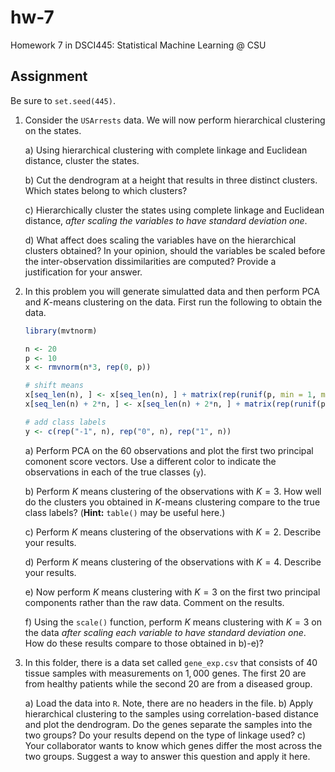 # hw-7

Homework 7 in DSCI445: Statistical Machine Learning @ CSU

## Assignment

Be sure to `set.seed(445)`.

1. Consider the `USArrests` data. We will now perform hierarchical clustering on the states.

    a) Using hierarchical clustering with complete linkage and Euclidean distance, cluster the states.
    
    b) Cut the dendrogram at a height that results in three distinct clusters. Which states belong to which clusters?
    
    c) Hierarchically cluster the states using complete linkage and Euclidean distance, *after scaling the variables to have standard deviation one*.
    
    d) What affect does scaling the variables have on the hierarchical clusters obtained? In your opinion, should the variables be scaled before the inter-observation dissimilarities are computed? Provide a justification for your answer.
    
2. In this problem you will generate simulatted data and then perform PCA and $K$-means clustering on the data. First run the following to obtain the data.

    
    ```r
    library(mvtnorm)
    
    n <- 20
    p <- 10
    x <- rmvnorm(n*3, rep(0, p))
    
    # shift means
    x[seq_len(n), ] <- x[seq_len(n), ] + matrix(rep(runif(p, min = 1, max = 3), n), nrow = n, byrow = TRUE)
    x[seq_len(n) + 2*n, ] <- x[seq_len(n) + 2*n, ] + matrix(rep(runif(p, min = -3, max = -1), n), nrow = n, byrow = TRUE)
    
    # add class labels
    y <- c(rep("-1", n), rep("0", n), rep("1", n))
    ```
    
    a) Perform PCA on the $60$ observations and plot the first two principal comonent score vectors. Use a different color to indicate the observations in each of the true classes (`y`).
    
    b) Perform $K$ means clustering of the observations with $K = 3$. How well do the clusters you obtained in $K$-means clustering compare to the true class labels? (**Hint:** `table()` may be useful here.)
    
    c) Perform $K$ means clustering of the observations with $K = 2$.  Describe your results.
    
    d) Perform $K$ means clustering of the observations with $K = 4$.  Describe your results.
    
    e) Now perform $K$ means clustering with $K = 3$ on the first two principal components rather than the raw data. Comment on the results.
    
    f) Using the `scale()` function, perform $K$ means clustering with $K = 3$ on the data *after scaling each variable to have standard deviation one*. How do these results compare to those obtained in b)-e)?
    
3. In this folder, there is a data set called `gene_exp.csv` that consists of $40$ tissue samples with measurements on $1,000$ genes. The first $20$ are from healthy patients while the second $20$ are from a diseased group.

    a) Load the data into `R`. Note, there are no headers in the file.
    b) Apply hierarchical clustering to the samples using correlation-based distance and plot the dendrogram. Do the genes separate the samples into the two groups? Do your results depend on the type of linkage used?
    c) Your collaborator wants to know which genes differ the most across the two groups. Suggest a way to answer this question and apply it here.
